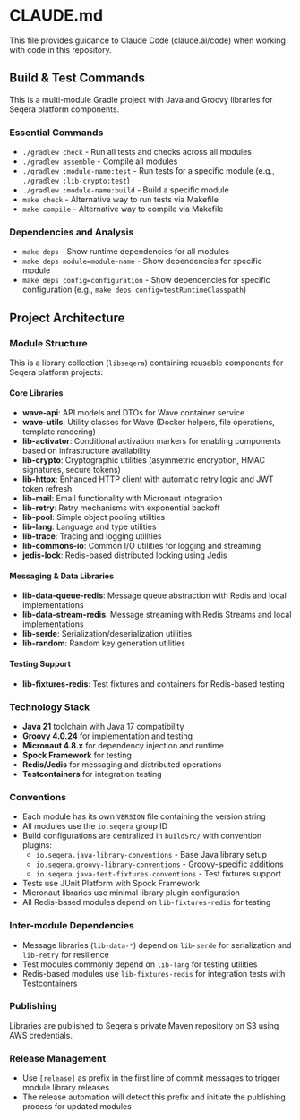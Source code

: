 # CLAUDE.md

This file provides guidance to Claude Code (claude.ai/code) when working with code in this repository.

## Build & Test Commands

This is a multi-module Gradle project with Java and Groovy libraries for Seqera platform components.

### Essential Commands
- `./gradlew check` - Run all tests and checks across all modules
- `./gradlew assemble` - Compile all modules
- `./gradlew :module-name:test` - Run tests for a specific module (e.g., `./gradlew :lib-crypto:test`)
- `./gradlew :module-name:build` - Build a specific module
- `make check` - Alternative way to run tests via Makefile
- `make compile` - Alternative way to compile via Makefile

### Dependencies and Analysis
- `make deps` - Show runtime dependencies for all modules
- `make deps module=module-name` - Show dependencies for specific module
- `make deps config=configuration` - Show dependencies for specific configuration (e.g., `make deps config=testRuntimeClasspath`)

## Project Architecture

### Module Structure
This is a library collection (`libseqera`) containing reusable components for Seqera platform projects:

#### Core Libraries
- **wave-api**: API models and DTOs for Wave container service
- **wave-utils**: Utility classes for Wave (Docker helpers, file operations, template rendering)
- **lib-activator**: Conditional activation markers for enabling components based on infrastructure availability
- **lib-crypto**: Cryptographic utilities (asymmetric encryption, HMAC signatures, secure tokens)
- **lib-httpx**: Enhanced HTTP client with automatic retry logic and JWT token refresh
- **lib-mail**: Email functionality with Micronaut integration
- **lib-retry**: Retry mechanisms with exponential backoff
- **lib-pool**: Simple object pooling utilities
- **lib-lang**: Language and type utilities
- **lib-trace**: Tracing and logging utilities
- **lib-commons-io**: Common I/O utilities for logging and streaming
- **jedis-lock**: Redis-based distributed locking using Jedis

#### Messaging & Data Libraries
- **lib-data-queue-redis**: Message queue abstraction with Redis and local implementations
- **lib-data-stream-redis**: Message streaming with Redis Streams and local implementations
- **lib-serde**: Serialization/deserialization utilities
- **lib-random**: Random key generation utilities

#### Testing Support
- **lib-fixtures-redis**: Test fixtures and containers for Redis-based testing

### Technology Stack
- **Java 21** toolchain with Java 17 compatibility
- **Groovy 4.0.24** for implementation and testing
- **Micronaut 4.8.x** for dependency injection and runtime
- **Spock Framework** for testing
- **Redis/Jedis** for messaging and distributed operations
- **Testcontainers** for integration testing

### Conventions
- Each module has its own `VERSION` file containing the version string
- All modules use the `io.seqera` group ID
- Build configurations are centralized in `buildSrc/` with convention plugins:
  - `io.seqera.java-library-conventions` - Base Java library setup
  - `io.seqera.groovy-library-conventions` - Groovy-specific additions
  - `io.seqera.java-test-fixtures-conventions` - Test fixtures support
- Tests use JUnit Platform with Spock Framework
- Micronaut libraries use minimal library plugin configuration
- All Redis-based modules depend on `lib-fixtures-redis` for testing

### Inter-module Dependencies
- Message libraries (`lib-data-*`) depend on `lib-serde` for serialization and `lib-retry` for resilience
- Test modules commonly depend on `lib-lang` for testing utilities
- Redis-based modules use `lib-fixtures-redis` for integration tests with Testcontainers

### Publishing
Libraries are published to Seqera's private Maven repository on S3 using AWS credentials.

### Release Management
- Use `[release]` as prefix in the first line of commit messages to trigger module library releases
- The release automation will detect this prefix and initiate the publishing process for updated modules